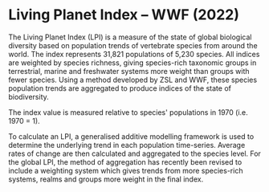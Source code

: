 # Living Planet Index – WWF (2022)

The Living Planet Index (LPI) is a measure of the state of global biological diversity based on population trends of vertebrate species from around the world. The index represents 31,821 populations of 5,230 species. All indices are weighted by species richness, giving species-rich taxonomic groups in terrestrial, marine and freshwater systems more weight than groups with fewer species. Using a method developed by ZSL and WWF, these species population trends are aggregated to produce indices of the state of biodiversity.

The index value is measured relative to species' populations in 1970 (i.e. 1970 = 1).

To calculate an LPI, a generalised additive modelling framework is used to determine the underlying trend in each population time-series. Average rates of change are then calculated and aggregated to the species level. For the global LPI, the method of aggregation has recently been revised to include a weighting system which gives trends from more species-rich systems, realms and groups more weight in the final index.